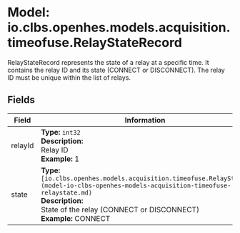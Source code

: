 # Model: io.clbs.openhes.models.acquisition.timeofuse.RelayStateRecord

RelayStateRecord represents the state of a relay at a specific time.
 It contains the relay ID and its state (CONNECT or DISCONNECT).
 The relay ID must be unique within the list of relays.

## Fields

| Field | Information |
| --- | --- |
| relayId | <b>Type:</b> `int32`<br><b>Description:</b><br>Relay ID<br> <b>Example:</b> 1 |
| state | <b>Type:</b> `[io.clbs.openhes.models.acquisition.timeofuse.RelayState](model-io-clbs-openhes-models-acquisition-timeofuse-relaystate.md)`<br><b>Description:</b><br>State of the relay (CONNECT or DISCONNECT)<br> <b>Example:</b> CONNECT |


